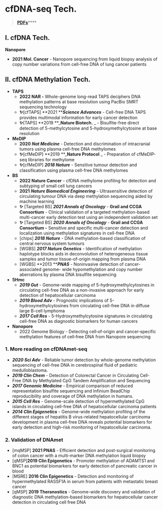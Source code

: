 # cfDNA-seq Tech.

> [**PDFs**](https://cloud.tsinghua.edu.cn/d/07d2b19d6b284ebea5ea/?p=%2F1.%20Precision%20Medicine\&mode=list)****

## **I. cfDNA Tech.**

**Nanopore**

* **2021 Mol. Cancer** - Nanopore sequencing from liquid biopsy analysis of copy number variations from cell-free DNA of lung cancer patients

## **II. cfDNA Methylation Tech.**

* **TAPS**
  * **2022 NAR -** Whole-genome long-read TAPS deciphers DNA methylation patterns at base resolution using PacBio SMRT sequencing technology
  * **✨**\[cfTAPS] **2021 **_**Science Advances**_ - Cell-free DNA TAPS provides multimodal information for early cancer detection
  * **✨**\[TAPS] **2019 **_**Nature Biotech.** _ - Bisulfite-free direct detection of 5-methylcytosine and 5-hydroxymethylcytosine at base resolution
* **MeDIP**
  * **2020** _**Nat Medicine**_ - Detection and discrimination of intracranial tumors using plasma cell-free DNA methylomes
  * **✨**\[cfMeDIP] **2019 **_**Nature Protocol** _ - Preparation of cfMeDIP-seq libraries for methylome
  * **✨**\[cfMeDIP] _**2018 Nature**_ - Sensitive tumour detection and classification using plasma cell-free DNA methylomes
* **BS**&#x20;
  * **2022 Nature Cancer** - cfDNA methylome profiling for detection and subtyping of small cell lung cancers
  * **2021** _**Nature Biomedical Engineering**_ - Ultrasensitive detection of circulating tumour DNA via deep methylation sequencing aided by machine learning
  * **✨** \[Targeted BS] _**2021 Annals of Oncology**_ - **Grail and CCGA Consortium** - Clinical validation of a targeted methylation-based multi-cancer early detection test using an independent validation set
  * **✨** \[Targeted BS] _**2020 Annals of Oncology**_ - **Grail and CCGA Consortium -** Sensitive and specific multi-cancer detection and localization using methylation signatures in cell-free DNA
  * \[chips] _**2018 Nature**_ - DNA methylation-based classification of central nervous system tumours
  * \[WGBS] _**2017 Nature Genetics**_ -  Identification of methylation haplotype blocks aids in deconvolution of heterogeneous tissue samples and tumor tissue-of-origin mapping from plasma DNA
  * \[WGBS] **2013 **_**PNAS**_ - Noninvasive detection of cancer-associated genome- wide hypomethylation and copy number aberrations by plasma DNA bisulfite sequencing
* **5Hmc**
  * _**2019 Gut**_ - Genome-wide mapping of 5-hydroxymethylcytosines in circulating cell-free DNA as a non-invasive approach for early detection of hepatocellular carcinoma
  * _**2019 Blood Adv**_ - Prognostic implications of 5-hydroxymethylcytosines from circulating cell-free DNA in diffuse large B-cell lymphoma
  * _**2017 Cell Res**_ - 5-Hydroxymethylcytosine signatures in circulating cell-free DNA as diagnostic biomarkers for human cancers
* **Nanopore**
  * 2022 Genome Biology - Detecting cell‐of‐origin and cancer‐specific methylation features of cell‐free DNA from Nanopore sequencing

### 1. More reading on cfDNAmet-seq

* _**2020 Sci Adv**_ - Reliable tumor detection by whole-genome methylation sequencing of cell-free DNA in cerebrospinal fluid of pediatric medulloblastoma.&#x20;
* _**2019 Clin Chem**_ - Detection of Colorectal Cancer in Circulating Cell-Free DNA by Methylated CpG Tandem Amplification and Sequencing
* _**2017 Genomic Medicine**_ - Empirical comparison of reduced representation bisulfite sequencing and Infinium BeadChip reproducibility and coverage of DNA methylation in humans.
* _**2015 Cell Res**_ - Genome-scale detection of hypermethylated CpG islands in circulating cell-free DNA of hepatocellular carcinoma patients&#x20;
* _**2014 Clin Epigenetics**_ - Genome-wide methylation profiling of the different stages of hepatitis B virus-related hepatocellular carcinoma development in plasma cell-free DNA reveals potential biomarkers for early detection and high-risk monitoring of hepatocellular carcinoma.

### 2. Validation of DNAmet

* \[mqMSP] **2021 PNAS** - Efficient detection and post-surgical monitoring of colon cancer with a multi-marker DNA methylation liquid biopsy
* \[qMSP]**2019  Clin Epigenetics** - Promoter methylation of ADAMTS1 and BNC1 as potential biomarkers for early detection of pancreatic cancer in blood
* \[MSRE] **2016 Clin Epigenetics**  - Detection and monitoring of hypermethylated RASSF1A in serum from patients with metastatic breast cancer
* \[qMSP] **2019 Theranostics** - Genome-wide discovery and validation of diagnostic DNA methylation-based biomarkers for hepatocellular cancer detection in circulating cell free DNA
